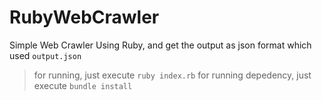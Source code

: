 # RubyWebCrawler
Simple Web Crawler Using Ruby, and get the output as json format which used ```output.json```
> for running, just execute ```ruby index.rb```
> for running depedency, just execute ```bundle install```
